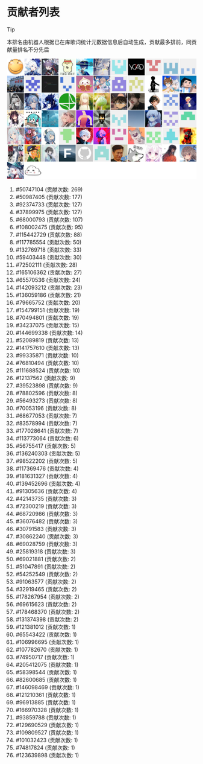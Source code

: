 # 贡献者列表

> [!TIP]
> 本排名由机器人根据已在库歌词统计元数据信息后自动生成，贡献最多排前，同贡献量排名不分先后

![贡献者头像画廊](./CONTRIBUTORS.svg)

1. #50747104 (贡献次数: 269)
2. #50987405 (贡献次数: 177)
3. #92374733 (贡献次数: 127)
4. #37899975 (贡献次数: 127)
5. #68000793 (贡献次数: 107)
6. #108002475 (贡献次数: 95)
7. #115442729 (贡献次数: 88)
8. #117785554 (贡献次数: 50)
9. #132769718 (贡献次数: 33)
10. #59403448 (贡献次数: 30)
11. #72502111 (贡献次数: 28)
12. #165106362 (贡献次数: 27)
13. #65570536 (贡献次数: 24)
14. #142093212 (贡献次数: 23)
15. #136059186 (贡献次数: 21)
16. #79665752 (贡献次数: 20)
17. #154799151 (贡献次数: 19)
18. #70494801 (贡献次数: 19)
19. #34237075 (贡献次数: 15)
20. #144699338 (贡献次数: 14)
21. #52089819 (贡献次数: 13)
22. #141757610 (贡献次数: 13)
23. #99335871 (贡献次数: 10)
24. #76810494 (贡献次数: 10)
25. #111688524 (贡献次数: 10)
26. #12137562 (贡献次数: 9)
27. #39523898 (贡献次数: 9)
28. #78802596 (贡献次数: 8)
29. #56493273 (贡献次数: 8)
30. #70053196 (贡献次数: 8)
31. #68677053 (贡献次数: 7)
32. #83578994 (贡献次数: 7)
33. #177028641 (贡献次数: 7)
34. #113773064 (贡献次数: 6)
35. #56755417 (贡献次数: 5)
36. #136240303 (贡献次数: 5)
37. #98522202 (贡献次数: 5)
38. #117369476 (贡献次数: 4)
39. #181631327 (贡献次数: 4)
40. #139452696 (贡献次数: 4)
41. #91305636 (贡献次数: 4)
42. #42143735 (贡献次数: 3)
43. #72300219 (贡献次数: 3)
44. #68720986 (贡献次数: 3)
45. #36076482 (贡献次数: 3)
46. #30791583 (贡献次数: 3)
47. #30862240 (贡献次数: 3)
48. #69028759 (贡献次数: 3)
49. #25819318 (贡献次数: 3)
50. #69021881 (贡献次数: 2)
51. #51047891 (贡献次数: 2)
52. #54252549 (贡献次数: 2)
53. #91063577 (贡献次数: 2)
54. #32919465 (贡献次数: 2)
55. #178267954 (贡献次数: 2)
56. #69615623 (贡献次数: 2)
57. #178468370 (贡献次数: 2)
58. #131374398 (贡献次数: 2)
59. #121381012 (贡献次数: 1)
60. #65543422 (贡献次数: 1)
61. #106996695 (贡献次数: 1)
62. #107782670 (贡献次数: 1)
63. #74950717 (贡献次数: 1)
64. #205412075 (贡献次数: 1)
65. #58398544 (贡献次数: 1)
66. #82600685 (贡献次数: 1)
67. #146098469 (贡献次数: 1)
68. #121210361 (贡献次数: 1)
69. #96913885 (贡献次数: 1)
70. #166970328 (贡献次数: 1)
71. #93859788 (贡献次数: 1)
72. #129690529 (贡献次数: 1)
73. #109809527 (贡献次数: 1)
74. #101032423 (贡献次数: 1)
75. #74817824 (贡献次数: 1)
76. #123639898 (贡献次数: 1)
